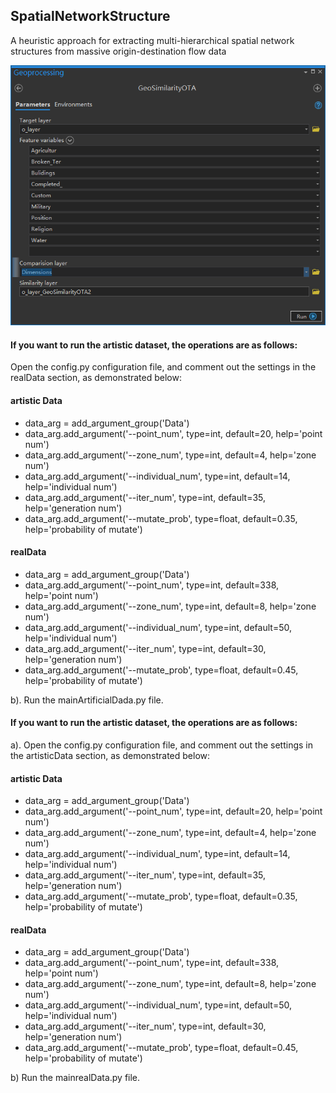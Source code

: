## SpatialNetworkStructure
A heuristic approach for extracting multi-hierarchical spatial network structures from massive origin-destination flow data

![image](https://github.com/gissuifeng/Cultural-Similarity/blob/main/Toolbox%20Description.png)

#### If you want to run the artistic dataset, the operations are as follows:
Open the config.py configuration file, and comment out the settings in the realData section, as demonstrated below:


#### artistic Data
* data_arg = add_argument_group('Data')
* data_arg.add_argument('--point_num', type=int, default=20, help='point num')                    
* data_arg.add_argument('--zone_num', type=int, default=4, help='zone num')
* data_arg.add_argument('--individual_num', type=int, default=14, help='individual num')
* data_arg.add_argument('--iter_num', type=int, default=35, help='generation num')
* data_arg.add_argument('--mutate_prob', type=float, default=0.35, help='probability of mutate')


#### realData
* data_arg = add_argument_group('Data')
* data_arg.add_argument('--point_num', type=int, default=338, help='point num')
* data_arg.add_argument('--zone_num', type=int, default=8, help='zone num')
* data_arg.add_argument('--individual_num', type=int, default=50, help='individual num')
* data_arg.add_argument('--iter_num', type=int, default=30, help='generation num')
* data_arg.add_argument('--mutate_prob', type=float, default=0.45, help='probability of mutate')

b). Run the mainArtificialDada.py file.



#### If you want to run the artistic dataset, the operations are as follows:
a). Open the config.py configuration file, and comment out the settings in the artisticData section, as demonstrated below:


#### artistic Data
* data_arg = add_argument_group('Data')
* data_arg.add_argument('--point_num', type=int, default=20, help='point num')                    
* data_arg.add_argument('--zone_num', type=int, default=4, help='zone num')
* data_arg.add_argument('--individual_num', type=int, default=14, help='individual num')
* data_arg.add_argument('--iter_num', type=int, default=35, help='generation num')
* data_arg.add_argument('--mutate_prob', type=float, default=0.35, help='probability of mutate')

#### realData
* data_arg = add_argument_group('Data')
* data_arg.add_argument('--point_num', type=int, default=338, help='point num')
* data_arg.add_argument('--zone_num', type=int, default=8, help='zone num')
* data_arg.add_argument('--individual_num', type=int, default=50, help='individual num')
* data_arg.add_argument('--iter_num', type=int, default=30, help='generation num')
* data_arg.add_argument('--mutate_prob', type=float, default=0.45, help='probability of mutate')

b) Run the mainrealData.py file.
